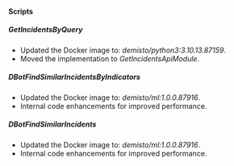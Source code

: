 
#### Scripts

##### GetIncidentsByQuery
- Updated the Docker image to: *demisto/python3:3.10.13.87159*.
- Moved the implementation to *GetIncidentsApiModule*.


##### DBotFindSimilarIncidentsByIndicators
- Updated the Docker image to: *demisto/ml:1.0.0.87916*.
- Internal code enhancements for improved performance.

##### DBotFindSimilarIncidents
- Updated the Docker image to: *demisto/ml:1.0.0.87916*.
- Internal code enhancements for improved performance.

